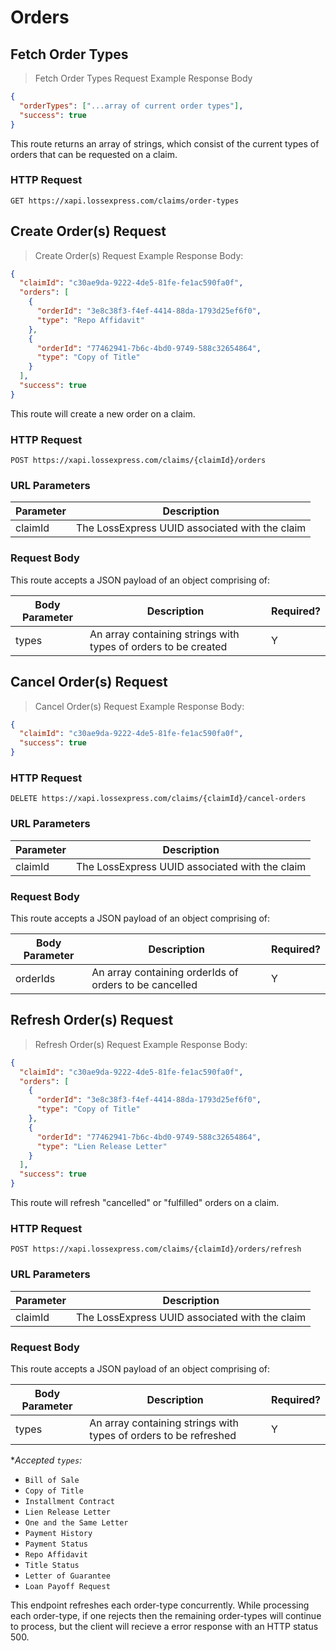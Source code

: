 # Orders

## Fetch Order Types

> Fetch Order Types Request Example Response Body 

```json
{
  "orderTypes": ["...array of current order types"],
  "success": true
}
```

This route returns an array of strings, which consist of the current types of orders that can be requested on a claim.

### HTTP Request

`GET https://xapi.lossexpress.com/claims/order-types`

## Create Order(s) Request

> Create Order(s) Request Example Response Body:

```json
{
  "claimId": "c30ae9da-9222-4de5-81fe-fe1ac590fa0f",
  "orders": [
    {
      "orderId": "3e8c38f3-f4ef-4414-88da-1793d25ef6f0", 
      "type": "Repo Affidavit"
    }, 
    {
      "orderId": "77462941-7b6c-4bd0-9749-588c32654864",
      "type": "Copy of Title"
    }
  ],
  "success": true
}
```

This route will create a new order on a claim. 

### HTTP Request

`POST https://xapi.lossexpress.com/claims/{claimId}/orders`

### URL Parameters

Parameter | Description
--------- | -----------
claimId | The LossExpress UUID associated with the claim

### Request Body

This route accepts a JSON payload of an object comprising of:

Body Parameter | Description | Required?
-------------- | ----------- | ---------
types | An array containing strings with types of orders to be created | Y


## Cancel Order(s) Request

> Cancel Order(s) Request Example Response Body:

```json
{
  "claimId": "c30ae9da-9222-4de5-81fe-fe1ac590fa0f",
  "success": true
}
```

### HTTP Request

`DELETE https://xapi.lossexpress.com/claims/{claimId}/cancel-orders`

### URL Parameters

Parameter | Description
--------- | -----------
claimId | The LossExpress UUID associated with the claim

### Request Body

This route accepts a JSON payload of an object comprising of:

Body Parameter | Description | Required?
-------------- | ----------- | ---------
orderIds | An array containing orderIds of orders to be cancelled | Y


## Refresh Order(s) Request

> Refresh Order(s) Request Example Response Body:

```json
{
  "claimId": "c30ae9da-9222-4de5-81fe-fe1ac590fa0f",
  "orders": [
    {
      "orderId": "3e8c38f3-f4ef-4414-88da-1793d25ef6f0", 
      "type": "Copy of Title"
    }, 
    {
      "orderId": "77462941-7b6c-4bd0-9749-588c32654864",
      "type": "Lien Release Letter"
    }
  ],
  "success": true
}
```

This route will refresh "cancelled" or "fulfilled" orders on a claim.

### HTTP Request

`POST https://xapi.lossexpress.com/claims/{claimId}/orders/refresh`

### URL Parameters

Parameter | Description
--------- | -----------
claimId | The LossExpress UUID associated with the claim

### Request Body

This route accepts a JSON payload of an object comprising of:

Body Parameter | Description | Required?
-------------- | ----------- | ---------
types | An array containing strings with types of orders to be refreshed | Y

**Accepted `types`:*

* `Bill of Sale`
* `Copy of Title`
* `Installment Contract`
* `Lien Release Letter`
* `One and the Same Letter`
* `Payment History`
* `Payment Status`
* `Repo Affidavit`
* `Title Status`
* `Letter of Guarantee`
* `Loan Payoff Request`

<aside class="notice">
This endpoint refreshes each order-type concurrently. While processing each order-type, if one rejects then the remaining order-types will continue to process, but the client will recieve a error response with an HTTP status 500.
</aside>
